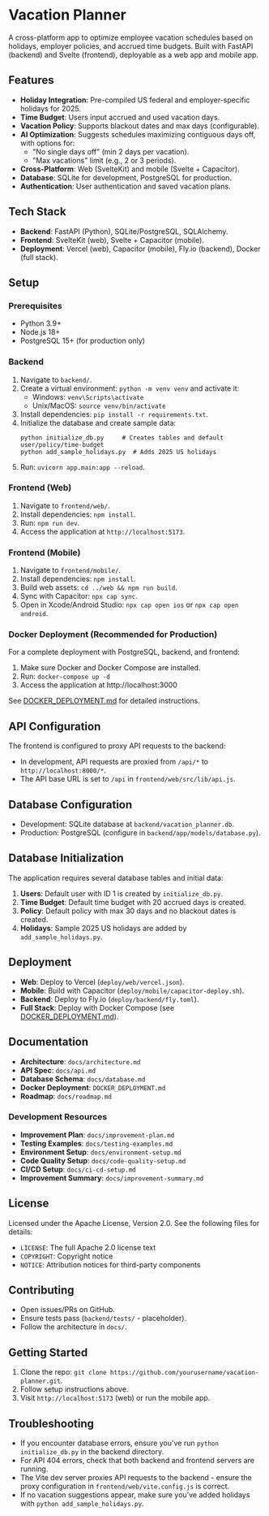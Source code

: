 # Vacation Planner

A cross-platform app to optimize employee vacation schedules based on holidays, employer policies, and accrued time budgets. Built with FastAPI (backend) and Svelte (frontend), deployable as a web app and mobile app.

## Features
- **Holiday Integration**: Pre-compiled US federal and employer-specific holidays for 2025.
- **Time Budget**: Users input accrued and used vacation days.
- **Vacation Policy**: Supports blackout dates and max days (configurable).
- **AI Optimization**: Suggests schedules maximizing contiguous days off, with options for:
  - "No single days off" (min 2 days per vacation).
  - "Max vacations" limit (e.g., 2 or 3 periods).
- **Cross-Platform**: Web (SvelteKit) and mobile (Svelte + Capacitor).
- **Database**: SQLite for development, PostgreSQL for production.
- **Authentication**: User authentication and saved vacation plans.

## Tech Stack
- **Backend**: FastAPI (Python), SQLite/PostgreSQL, SQLAlchemy.
- **Frontend**: SvelteKit (web), Svelte + Capacitor (mobile).
- **Deployment**: Vercel (web), Capacitor (mobile), Fly.io (backend), Docker (full stack).

## Setup

### Prerequisites
- Python 3.9+
- Node.js 18+
- PostgreSQL 15+ (for production only)

### Backend
1. Navigate to `backend/`.
2. Create a virtual environment: `python -m venv venv` and activate it:
   - Windows: `venv\Scripts\activate`
   - Unix/MacOS: `source venv/bin/activate`
3. Install dependencies: `pip install -r requirements.txt`.
4. Initialize the database and create sample data:
   ```
   python initialize_db.py     # Creates tables and default user/policy/time-budget
   python add_sample_holidays.py  # Adds 2025 US holidays
   ```
5. Run: `uvicorn app.main:app --reload`.

### Frontend (Web)
1. Navigate to `frontend/web/`.
2. Install dependencies: `npm install`.
3. Run: `npm run dev`.
4. Access the application at `http://localhost:5173`.

### Frontend (Mobile)
1. Navigate to `frontend/mobile/`.
2. Install dependencies: `npm install`.
3. Build web assets: `cd ../web && npm run build`.
4. Sync with Capacitor: `npx cap sync`.
5. Open in Xcode/Android Studio: `npx cap open ios` or `npx cap open android`.

### Docker Deployment (Recommended for Production)
For a complete deployment with PostgreSQL, backend, and frontend:

1. Make sure Docker and Docker Compose are installed.
2. Run: `docker-compose up -d`
3. Access the application at http://localhost:3000

See [DOCKER_DEPLOYMENT.md](DOCKER_DEPLOYMENT.md) for detailed instructions.

## API Configuration
The frontend is configured to proxy API requests to the backend:
- In development, API requests are proxied from `/api/*` to `http://localhost:8000/*`.
- The API base URL is set to `/api` in `frontend/web/src/lib/api.js`.

## Database Configuration
- Development: SQLite database at `backend/vacation_planner.db`.
- Production: PostgreSQL (configure in `backend/app/models/database.py`).

## Database Initialization
The application requires several database tables and initial data:
1. **Users**: Default user with ID 1 is created by `initialize_db.py`.
2. **Time Budget**: Default time budget with 20 accrued days is created.
3. **Policy**: Default policy with max 30 days and no blackout dates is created.
4. **Holidays**: Sample 2025 US holidays are added by `add_sample_holidays.py`.

## Deployment
- **Web**: Deploy to Vercel (`deploy/web/vercel.json`).
- **Mobile**: Build with Capacitor (`deploy/mobile/capacitor-deploy.sh`).
- **Backend**: Deploy to Fly.io (`deploy/backend/fly.toml`).
- **Full Stack**: Deploy with Docker Compose (see [DOCKER_DEPLOYMENT.md](DOCKER_DEPLOYMENT.md)).

## Documentation
- **Architecture**: `docs/architecture.md`
- **API Spec**: `docs/api.md`
- **Database Schema**: `docs/database.md`
- **Docker Deployment**: `DOCKER_DEPLOYMENT.md`
- **Roadmap**: `docs/roadmap.md`

### Development Resources
- **Improvement Plan**: `docs/improvement-plan.md`
- **Testing Examples**: `docs/testing-examples.md`
- **Environment Setup**: `docs/environment-setup.md`
- **Code Quality Setup**: `docs/code-quality-setup.md`
- **CI/CD Setup**: `docs/ci-cd-setup.md`
- **Improvement Summary**: `docs/improvement-summary.md`

## License
Licensed under the Apache License, Version 2.0. See the following files for details:
- `LICENSE`: The full Apache 2.0 license text
- `COPYRIGHT`: Copyright notice
- `NOTICE`: Attribution notices for third-party components

## Contributing
- Open issues/PRs on GitHub.
- Ensure tests pass (`backend/tests/` - placeholder).
- Follow the architecture in `docs/`.

## Getting Started
1. Clone the repo: `git clone https://github.com/yourusername/vacation-planner.git`.
2. Follow setup instructions above.
3. Visit `http://localhost:5173` (web) or run the mobile app.

## Troubleshooting
- If you encounter database errors, ensure you've run `python initialize_db.py` in the backend directory.
- For API 404 errors, check that both backend and frontend servers are running.
- The Vite dev server proxies API requests to the backend - ensure the proxy configuration in `frontend/web/vite.config.js` is correct.
- If no vacation suggestions appear, make sure you've added holidays with `python add_sample_holidays.py`.
